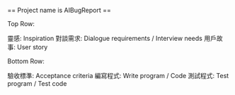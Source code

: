 == Project name is AIBugReport ==

Top Row:

靈感: Inspiration
對談需求: Dialogue requirements / Interview needs
用戶故事: User story

Bottom Row:

驗收標準: Acceptance criteria
編寫程式: Write program / Code
測試程式: Test program / Test code
